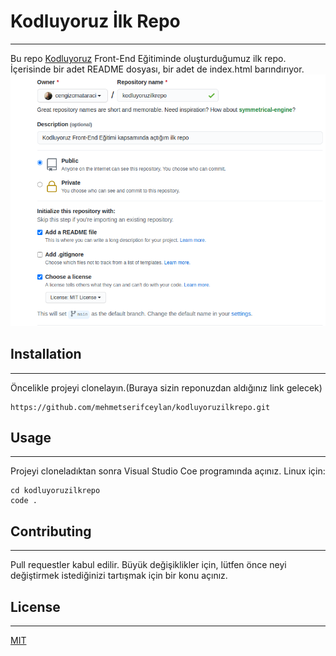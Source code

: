 # Kodluyoruz İlk Repo
---
Bu repo [Kodluyoruz](https://www.kodluyoruz.org/) Front-End Eğitiminde oluşturduğumuz ilk repo. İçerisinde bir adet README dosyası, bir adet de index.html barındırıyor.
![](https://github.com/Kodluyoruz/taskforce/raw/main/git/odev1/figures/github.png)

## Installation
---
Öncelikle projeyi clonelayın.(Buraya sizin reponuzdan aldığınız link gelecek)
```
https://github.com/mehmetserifceylan/kodluyoruzilkrepo.git
```
## Usage
---
Projeyi cloneladıktan sonra Visual Studio Coe programında açınız.
Linux için:
```
cd kodluyoruzilkrepo
code .
``` 
## Contributing
---
Pull requestler kabul edilir. Büyük değişiklikler için, lütfen önce neyi değiştirmek istediğinizi tartışmak için bir konu açınız.
## License
---
[MIT](https://choosealicense.com/licenses/mit/)
